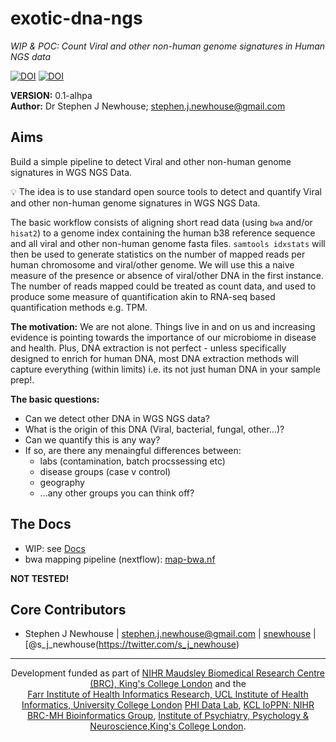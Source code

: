 # exotic-dna-ngs
_WIP & POC: Count Viral and other non-human genome signatures in Human NGS data_  

[![DOI](https://zenodo.org/badge/96406831.svg)](https://zenodo.org/badge/latestdoi/96406831) [![DOI](https://zenodo.org/badge/DOI/10.5281/zenodo.824201.svg)](https://doi.org/10.5281/zenodo.824201)

**VERSION:** 0.1-alhpa  
**Author:** Dr Stephen J Newhouse; stephen.j.newhouse@gmail.com

## Aims

Build a simple pipeline to detect Viral and other non-human genome signatures in WGS NGS Data.

:bulb: The idea is to use standard open source tools to detect and quantify Viral and other non-human genome signatures 
in WGS NGS Data.

The basic workflow consists of aligning short read data (using `bwa` and/or `hisat2`) to a genome index containing the 
human b38 reference sequence and all viral and other non-human genome fasta files. `samtools idxstats` will then be used 
to generate statistics on the number of mapped reads per human chromosome and viral/other genome. We will use this a 
naive measure of the presence or absence of viral/other DNA in the first instance. The number of reads mapped could be 
treated as count data, and used to produce some measure of quantification akin to RNA-seq based quantification methods 
e.g. TPM. 

**The motivation:** We are not alone. Things live in and on us and increasing evidence is pointing towards the importance of our microbiome 
in disease and health. Plus, DNA extraction is not perfect - unless specifically designed to enrich for human DNA, 
most DNA extraction methods will capture everything (within limits) i.e. its not just human DNA in your sample prep!.

**The basic questions:** 

- Can we detect other DNA in WGS NGS data?
- What is the origin of this DNA (Viral, bacterial, fungal, other...)?
- Can we quantify this is any way?
- If so, are there any menaingful differences between:
    - labs (contamination, batch procssessing etc)
    - disease groups (case v control)
    - geography
    - ...any other groups you can think off?
        

## The Docs
- WIP: see [Docs](https://github.com/snewhouse/exotic-dna-ngs/tree/master/docs)  
- bwa mapping pipeline (nextflow): [map-bwa.nf](https://github.com/snewhouse/exotic-dna-ngs/blob/master/src/map-bwa.nf)  

**NOT TESTED!**


## Core Contributors

- Stephen J Newhouse | stephen.j.newhouse@gmail.com | [snewhouse](https://github.com/snewhouse) | [@s_j_newhouse(https://twitter.com/s_j_newhouse)

******

<p align="center">
  Development funded as part of 
  <a href="http://www.maudsleybrc.nihr.ac.uk/">NIHR Maudsley Biomedical Research Centre (BRC), King's College London</a> and the </br>  
    <a href="http://www.ucl.ac.uk/health-informatics/">Farr Institute of Health Informatics Research, UCL Institute of Health Informatics, University College London</a>
  <a href="http://phidatalab.org/">PHI Data Lab</a>,
  <a href="https://github.com/KHP-Informatics">KCL IoPPN: NIHR BRC-MH Bioinformatics Group</a>,
  <a href="https://www.kcl.ac.uk/ioppn/index.aspx">Institute of Psychiatry, Psychology & Neuroscience,King's College London</a>.
</p>